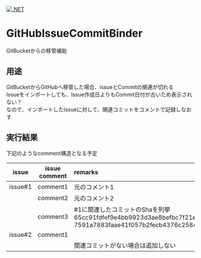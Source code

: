 [![.NET](https://github.com/kou-hon/GitHubIssueCommitBinder/actions/workflows/main.yml/badge.svg)](https://github.com/kou-hon/GitHubIssueCommitBinder/actions/workflows/main.yml)

# GitHubIssueCommitBinder

GitBucketからの移管補助

## 用途

GitBucketからGitHubへ移管した場合、issueとCommitの関連が切れる  
Issueをインポートしても、Issue作成日よりもCommit日付が古いため表示されない？  
なので、インポートしたIssueに対して、関連コミットをコメントで記録しなおす

## 実行結果

下記のようなcomment構造となる予定

| issue   | issue comment | remarks                            | 
| ------- | ------------- | :--------------------------------- | 
| issue#1 | comment1      | 元のコメント1                       | 
|         | comment2      | 元のコメント2                       | 
|         | comment3      | #1に関連したコミットのShaを列挙<br/>65cc91fdfef9e4bb9923d3ae8befbc7f21e2d4f4<br/>7591a7883faae41f057b2fecb4376c25845fc78b      | 
| issue#2 | comment1      |                                    | 
|         |               | 関連コミットがない場合は追加しない    | 
